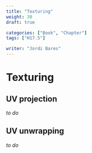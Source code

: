 ```yaml
---
title: "Texturing"
weight: 30
draft: true

categories: ["Book", "Chapter"]
tags: ["H17.5"]

writer: "Jordi Bares"
---
```

# Texturing

## UV projection

_to do_


## UV unwrapping

_to do_

